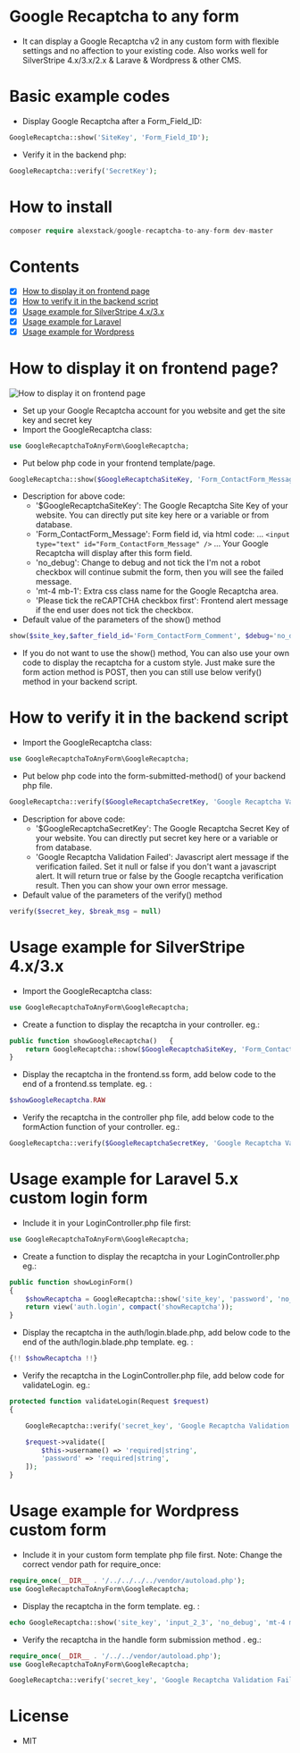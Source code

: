 # Google Recaptcha to any form

- It can display a Google Recaptcha v2 in any custom form with flexible settings and no affection to your existing code. Also works well for SilverStripe 4.x/3.x/2.x & Larave & Wordpress & other CMS.

# Basic example codes

- Display Google Recaptcha after a Form_Field_ID:

```php
GoogleRecaptcha::show('SiteKey', 'Form_Field_ID');
```

- Verify it in the backend php:

```php
GoogleRecaptcha::verify('SecretKey');
```

# How to install

```php
composer require alexstack/google-recaptcha-to-any-form dev-master
```

# Contents

- [x] [How to display it on frontend page](#frontend)
- [x] [How to verify it in the backend script](#backend)
- [x] [Usage example for SilverStripe 4.x/3.x](#silverstripe)
- [x] [Usage example for Laravel](#laravel)
- [x] [Usage example for Wordpress](#wordpress)

# <a name="frontend"></a>How to display it on frontend page?

![How to display it on frontend page](https://developers.google.com/recaptcha/images/newCaptchaAnchor.gif "Google Recaptcha")

- Set up your Google Recaptcha account for you website and get the site key and secret key
- Import the GoogleRecaptcha class:

```php
use GoogleRecaptchaToAnyForm\GoogleRecaptcha;
```

- Put below php code in your frontend template/page.

```php
GoogleRecaptcha::show($GoogleRecaptchaSiteKey, 'Form_ContactForm_Message', 'no_debug', 'mt-4 mb-1', 'Please tick the reCAPTCHA checkbox first!');
```

- Description for above code:
  - '\$GoogleRecaptchaSiteKey': The Google Recaptcha Site Key of your website. You can directly put site key here or a variable or from database.
  - 'Form_ContactForm_Message': Form field id, via html code: ... `<input type="text" id="Form_ContactForm_Message" />` ... Your Google Recaptcha will display after this form field.
  - 'no_debug': Change to debug and not tick the I'm not a robot checkbox will continue submit the form, then you will see the failed message.
  - 'mt-4 mb-1': Extra css class name for the Google Recaptcha area.
  - 'Please tick the reCAPTCHA checkbox first': Frontend alert message if the end user does not tick the checkbox.
- Default value of the parameters of the show() method

```php
show($site_key,$after_field_id='Form_ContactForm_Comment', $debug='no_debug', $extra_class="mt-4 mb-4", $please_tick_msg="Please tick the I'm not robot checkbox");
```

- If you do not want to use the show() method, You can also use your own code to display the recaptcha for a custom style. Just make sure the form action method is POST, then you can still use below verify() method in your backend script.

# <a name="backend"></a>How to verify it in the backend script

- Import the GoogleRecaptcha class:

```php
use GoogleRecaptchaToAnyForm\GoogleRecaptcha;
```

- Put below php code into the form-submitted-method() of your backend php file.

```php
GoogleRecaptcha::verify($GoogleRecaptchaSecretKey, 'Google Recaptcha Validation Failed!!');
```

- Description for above code:
  - '\$GoogleRecaptchaSecretKey': The Google Recaptcha Secret Key of your website. You can directly put secret key here or a variable or from database.
  - 'Google Recaptcha Validation Failed': Javascript alert message if the verification failed. Set it null or false if you don't want a javascript alert. It will return true or false by the Google recaptcha verification result. Then you can show your own error message.
- Default value of the parameters of the verify() method

```php
verify($secret_key, $break_msg = null)
```

# <a name="silverstripe"></a>Usage example for SilverStripe 4.x/3.x

- Import the GoogleRecaptcha class:

```php
use GoogleRecaptchaToAnyForm\GoogleRecaptcha;
```

- Create a function to display the recaptcha in your controller. eg.:

```php
public function showGoogleRecaptcha()   {
    return GoogleRecaptcha::show($GoogleRecaptchaSiteKey, 'Form_ContactForm_Message', 'no_debug', 'mt-4 mb-1', 'Please tick the reCAPTCHA checkbox first!');
}
```

- Display the recaptcha in the frontend.ss form, add below code to the end of a frontend.ss template. eg. :

```php
$showGoogleRecaptcha.RAW
```

- Verify the recaptcha in the controller php file, add below code to the formAction function of your controller. eg.:

```php
GoogleRecaptcha::verify($GoogleRecaptchaSecretKey, 'Google Recaptcha Validation Failed!!');
```

# <a name="laravel"></a>Usage example for Laravel 5.x custom login form

- Include it in your LoginController.php file first:

```php
use GoogleRecaptchaToAnyForm\GoogleRecaptcha;
```

- Create a function to display the recaptcha in your LoginController.php eg.:

```php
public function showLoginForm()
{
    $showRecaptcha = GoogleRecaptcha::show('site_key', 'password', 'no_debug', 'mt-4 mb-3 col-md-6 offset-md-4', 'Please tick the reCAPTCHA checkbox first!');
    return view('auth.login', compact('showRecaptcha'));
}
```

- Display the recaptcha in the auth/login.blade.php, add below code to the end of the auth/login.blade.php template. eg. :

```php
{!! $showRecaptcha !!}
```

- Verify the recaptcha in the LoginController.php file, add below code for validateLogin. eg.:

```php
protected function validateLogin(Request $request)
{

    GoogleRecaptcha::verify('secret_key', 'Google Recaptcha Validation Failed!!');

    $request->validate([
        $this->username() => 'required|string',
        'password' => 'required|string',
    ]);
}
```

# <a name="wordpress"></a>Usage example for Wordpress custom form

- Include it in your custom form template php file first. Note: Change the correct vendor path for require_once:

```php
require_once(__DIR__ . '/../../../../vendor/autoload.php');
use GoogleRecaptchaToAnyForm\GoogleRecaptcha;
```

- Display the recaptcha in the form template. eg. :

```php
echo GoogleRecaptcha::show('site_key', 'input_2_3', 'no_debug', 'mt-4 mb-3 col-md-6 offset-md-4', 'Please tick the reCAPTCHA checkbox first!');
```

- Verify the recaptcha in the handle form submission method . eg.:

```php
require_once(__DIR__ . '/../../vendor/autoload.php');
use GoogleRecaptchaToAnyForm\GoogleRecaptcha;

GoogleRecaptcha::verify('secret_key', 'Google Recaptcha Validation Failed!!');
```

# License

- MIT
